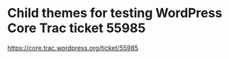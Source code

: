 # Child themes for testing WordPress Core Trac ticket 55985

https://core.trac.wordpress.org/ticket/55985
